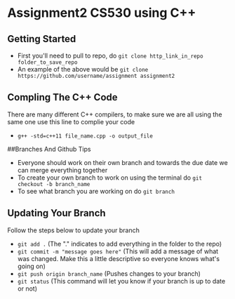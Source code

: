 # Assignment2 CS530 using C++

## Getting Started
+ First you'll need to pull to repo, do `git clone http_link_in_repo folder_to_save_repo`
+ An example of the above would be `git clone https://github.com/username/assignment assignment2`

## Compling The C++ Code
There are many different C++ compilers, to make sure we are all using the same one use this line to complie your code
+ `g++ -std=c++11 file_name.cpp -o output_file`

##Branches And Github Tips
+ Everyone should work on their own branch and towards the due date we can merge everything together
+ To create your own branch to work on using the terminal do `git checkout -b branch_name`
+ To see what branch you are working on do `git branch`

## Updating Your Branch
Follow the steps below to update your branch
+ `git add .` (The "." indicates to add everything in the folder to the repo)
+ `git commit -m "message goes here"` (This will add a message of what was changed. Make this a little descriptive so everyone knows what's going on)
+ `git push origin branch_name` (Pushes changes to your branch)
+ `git status` (This command will let you know if your branch is up to date or not)
